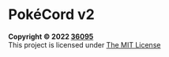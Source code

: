# PokéCord v2

**Copyright &copy; 2022 [36095](https://twitch.tv/36095)**  
This project is licensed under [The MIT License](./LICENSE)
